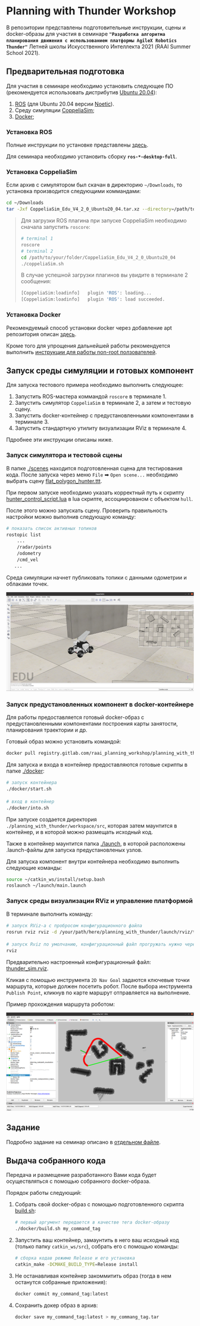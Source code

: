 # Planning with Thunder Workshop

В репозитории представлены подготовительные инструкции, сцены и docker-образы для участия в семинаре __`"Разработка алгоритма планирования движения с использованием платформы AgileX Robotics Thunder"`__ Летней школы Искусственного Интеллекта 2021 (RAAI Summer School 2021).

## Предварительная подготовка

Для участия в семинаре необходимо установить следующее ПО (рекомендуется использовать дистрибутив [Ubuntu 20.04](https://releases.ubuntu.com/20.04/)):

1. [ROS](http://wiki.ros.org/ROS/Installation) (для Ubuntu 20.04 версии [Noetic](http://wiki.ros.org/noetic/Installation)).
2. Среду симуляции [CoppeliaSim](https://www.coppeliarobotics.com/downloads);
3. [Docker](https://docs.docker.com/engine/install/ubuntu/);

### Установка ROS

Полные инструкции по установке представлены [здесь](http://wiki.ros.org/noetic/Installation/Ubuntu).

Для семинара необходимо установить сборку __`ros-*-desktop-full`__.

### Установка CoppeliaSim

Если архив с симулятором был скачан в директорию `~/Downloads`, то установка производится следующими коммандами:

```bash
cd ~/Downloads
tar -Jxf CoppeliaSim_Edu_V4_2_0_Ubuntu20_04.tar.xz --directory=/path/to/your/folder
```

> Для загрузки ROS плагина при запуске CoppeliaSim необходимо сначала запустить `roscore`:
> ```bash
> # terminal 1
> roscore
> # terminal 2
> cd /path/to/your/folder/CoppeliaSim_Edu_V4_2_0_Ubuntu20_04
> ./coppeliaSim.sh   
> ```
> В случае успешной загрузки плагинов вы увидите в терминале 2 сообщения:
> ```bash
> [CoppeliaSim:loadinfo]   plugin 'ROS': loading...
> [CoppeliaSim:loadinfo]   plugin 'ROS': load succeeded.
> ```

### Установка Docker

Рекомендуемый способ установки docker через добавление apt репозитория описан [здесь](https://docs.docker.com/engine/install/ubuntu/#install-using-the-repository).

Кроме того для упрощения дальнейшей работы рекомендуется выполнить [инструкции для работы non-root ползователей](https://docs.docker.com/engine/install/linux-postinstall/#manage-docker-as-a-non-root-user).

## Запуск среды симуляции и готовых компонент

Для запуска тестового примера необходимо выполнить следующее:

1. Запустить ROS-мастера коммандой ```roscore``` в терминале 1.
2. Запустить симулятор `CoppeliaSim` в терминале 2, а затем и тестовую сцену.
3. Запустить docker-контейнер с предустановленными компонентами в терминале 3.
4. Запустить стандартную утилиту визуализации RViz в терминале 4.

Пдробнее эти инструкции описаны ниже.

### Запуск симулятора и тестовой сцены

В папке [./scenes](./scenes) находится подготовленная сцена для тестирования кода. После запуска через меню `File` ➡ `Open scene...` необходимо выбрать сцену [flat_polygon_hunter.ttt](./scenes/flat_polygon_hunter.ttt).

При первом запуске необходимо указать корректный путь к скрипту [hunter_control_script.lua](./scenes/lua/hunter_control_script.lua) в lua скрипте, ассоциированом с объектом `hull`.

После этого можно запускать сцену. Проверить правильность настройки можно выполнив следующую команду:
```bash
# показать список активных топиков
rostopic list
    ...
    /radar/points
    /odometry
    /cmd_vel
   ...
``` 
Среда симуляции начнет публиковать топики с данными одометрии и облаками точек.

![CoppeliaSim example](docs/coppelia.png)

### Запуск предустановленных компонент в docker-контейнере

Для работы предоставляется готовый docker-образ с предустановленными компонентами построения карты занятости, планирования траектории и др.

Готовый образ можно установить командой:
```bash
docker pull registry.gitlab.com/raai_planning_workshop/planning_with_thunder:latest
```

Для запуска и входа в контейнер предоставляются готовые скрипты в папке [./docker](./docker):
```bash
# запуск контейнера
./docker/start.sh

# вход в контейнер
./docker/into.sh 
```

При запуске создается директория `./planning_with_thunder/workspace/src`, которая затем маунтится в контейнер, и в которой можно размещать исходный код.

Также в контейнер маунтится папка [./launch](./launch), в которой расположены .launch-файлы для запуска предустановленых узлов.

Для запуска компонент внутри контейнера необходимо выполнить следующие команды:
```bash
source ~/catkin_ws/install/setup.bash
roslaunch ~/launch/main.launch
```

### Запуск среды визуализации RViz и управление платформой

В терминале выполнить команду:
```bash
# запуск RViz-а с пробросом конфигурационного файла
rosrun rviz rviz -d /your/path/here/planning_with_thunder/launch/rviz/thunder_sim.rviz

# запуск Rviz по умолчанию, конфигурационный файл прогружать нужно через меню
rviz
```

Предварительно настроенный конфигурационный файл: [thunder_sim.rviz](./launch/rviz/thunder_sim.rviz).

Кликая с помощью инструмента `2D Nav Goal` задаются ключевые точки маршрута, которые должен посетить робот. После выбора инструмента `Publish Point`, кликнув по карте маршрут отправляется на выполнение.

Пример прохождения маршрута роботом:

![RViz example](docs/rviz.png)

## Задание

Подробно задание на семинар описано в [отдельном файле](docs/problem.md).

## Выдача собранного кода

Передача и размещение разработанного Вами кода будет осуществляться с помощью собранного docker-образа. 

Порядок работы следующий:

1. Собрать свой docker-образ с помощью подготовленного скрипта [build.sh](./docker/build.sh):
    ```bash
    # первый аргумент передается в качестве тега docker-образу
    ./docker/build.sh my_command_tag
    ```
2. Запустить ваш контейнер, замаунтить в него ваш исходный код (только папку `catkin_ws/src`), собрать его с помощью команды:
    ```bash
    # сборка кодав режиме Release и его установка
    catkin_make -DCMAKE_BUILD_TYPE=Release install
    ```

3. Не останавливая контейнер закоммитить образ (тогда в нем останутся собранные приложения):
    ```bash
    docker commit my_command_tag:latest
    ```

4. Сохранить докер образ в архив:
    ```bash
    docker save my_command_tag:latest > my_commang_tag.tar
    ```